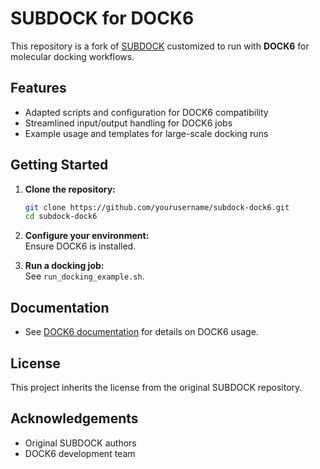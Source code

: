 # SUBDOCK for DOCK6

This repository is a fork of [SUBDOCK](https://github.com/docking-org/SUBDOCK) customized to run with **DOCK6** for molecular docking workflows.

## Features

- Adapted scripts and configuration for DOCK6 compatibility
- Streamlined input/output handling for DOCK6 jobs
- Example usage and templates for large-scale docking runs

## Getting Started

1. **Clone the repository:**
    ```bash
    git clone https://github.com/yourusername/subdock-dock6.git
    cd subdock-dock6
    ```

2. **Configure your environment:**  
    Ensure DOCK6 is installed.

3. **Run a docking job:**  
    See `run_docking_example.sh`.

## Documentation

- See [DOCK6 documentation](http://dock.compbio.ucsf.edu/DOCK_6/index.htm) for details on DOCK6 usage.

## License

This project inherits the license from the original SUBDOCK repository.

## Acknowledgements

- Original SUBDOCK authors
- DOCK6 development team
